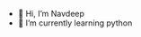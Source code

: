 - 👋 Hi, I’m Navdeep
- 🌱 I’m currently learning python

<!---
NKMultani/NKMultani is a ✨ special ✨ repository because its `README.md` (this file) appears on your GitHub profile.
You can click the Preview link to take a look at your changes.
--->
